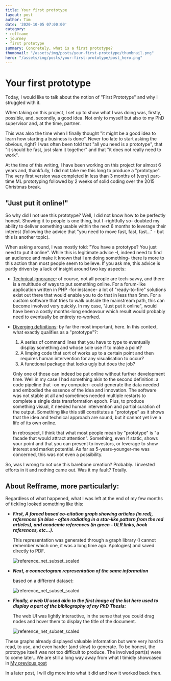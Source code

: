 ```yaml
---
title: Your first prototype
layout: post
author: Tim
date: '2020-10-05 07:00:00'
category:
- refframe
- journey
- first prototype
summary: Concretely, what is a first prototype?
thumbnail: "/assets/img/posts/your-first-prototype/thumbnail.png"
hero: "/assets/img/posts/your-first-prototype/post_hero.png"
---
```


# Your first prototype



Today, I would like to talk about the notion of "First Prototype" and why I struggled with it.

When taking on this project, I set up to show what I was doing was, firstly, possible, and, secondly, a good idea. Not only to myself but also to my PhD supervisor and, at the time, partner.

This was also the time when I finally thought "it might be a good idea to learn how starting a business is done". Never too late to start asking the obvious, right? I was often been told that "all you need is a prototype", that "it should be fast, just slam it together" and that "it does not really need to work".

At the time of this writing, I have been working on this project for almost 6 years and, thankfully, I did not take me this long to produce a "prototype". The very first version was completed in less than 3 months of (very) part-time ML prototyping followed by 2 weeks of solid coding over the 2015 Christmas break.

## "Just put it online!"

So why did I not use this prototype? Well, I did not know how to be perfectly honest. Showing it to people is one thing, but I -rightfully so- doubted my ability to deliver something usable within the next 6 months to leverage their interest (following the advice that "you need to move fast, fast, fast..." - but this is another topic). 

When asking around, I was mostly told: "You have a prototype? You just need to put it online". While this is legitimate advice -I, indeed need to find an audience and make it known that I am doing something- there is more to this action than most people seem to believe. If you ask me, this advice is partly driven by a lack of insight around two key aspects:

  - <ins>Technical ignorance</ins>: of course, not all people are tech-savvy, and there is a multitude of ways to put something online. For a forum-like application written in PHP -for instance- a lot of "ready-to-fire" solutions exist out there that would enable you to do that in less than 5mn. For a custom software that tries to walk outside the mainstream path, this can become involved very quickly. In my case, "Just put it online", would have been a costly months-long endeavour which result would probably need to eventually be entirety re-worked.
  - <ins>Diverging definitions</ins>: by far the most important, here. In this context, what exactly qualifies as a "prototype"?:
    1. A series of command lines that you have to type to eventually display something and whose sole use if to make a point?
    2. A limping code that sort of works up to a certain point and then requires human intervention for any visualisation to occur? 
    3. A functional package that looks ugly but does the job? 

    Only one of those can indeed be put online without further development time. Well in my case I had something akin to the second definition: a code pipeline that -on my computer- could generate the data needed and embodied the essence of the idea and innovation. The software was not stable at all and sometimes needed multiple restarts to complete a single data transformation epoch. Plus, to produce something visual, it needed human intervention and partial curation of the output. Something like this still constitutes a "prototype" as it shows that the idea and technical approach are sound, but it cannot yet live a life of its own online.

    In retrospect, I think that what most people mean by "prototype" is "a facade that would attract attention". Something, even if static, shows your point and that you can present to investors, or leverage to show interest and market potential. As far as 5-years-younger-me was concerned, this was not even a possibility.

So, was I wrong to not use this barebone creation? Probably. I invested efforts in it and nothing came out. Was it my fault? Totally.

## About Refframe, more particularly:

Regardless of what happened, what I was left at the end of my few months of tickling looked something like this:

- ***First, A forced based co-citation graph showing articles (in red), references (in blue - often radiating in a star-like pattern from the red articles), and academic references (in green - ULR links, book references, etc...).***

  This representation was generated through a graph library (I cannot remember which one, it was a long time ago. Apologies) and saved directly to PDF.

  ![reference_net_subset_scaled](/refrmblog/assets/img/posts/your-first-prototype/reference_net_subset_scaled.png)

- ***Next, a connectogram representation of the same information***
  
  based on a different dataset:
  
  ![reference_net_subset_scaled](/refrmblog/assets/img/posts/your-first-prototype/graph_circle_scaled.png)

- ***Finally, a web UI used akin to the first image of the list here used to display a part of the bibliography of my PhD Thesis:***

  The web UI was lightly interactive, in the sense that you could drag nodes and hover them to display the title of the document.

  ![reference_net_subset_scaled](/refrmblog/assets/img/posts/your-first-prototype/AKMH_graph.png)
  

These graphs already displayed valuable information but were very hard to read, to use, and even harder (and slow) to generate. To be honest, the prototype itself was not too difficult to produce. The involved part(s) were to come later...We are still a long way away from what I timidly showcased in [My previous post](https://illioren.github.io/refrmblog/refframe/journey/2020/09/28/what-is-refframe/)

 
In a later post, I will dig more into what it did and how it worked back then.
